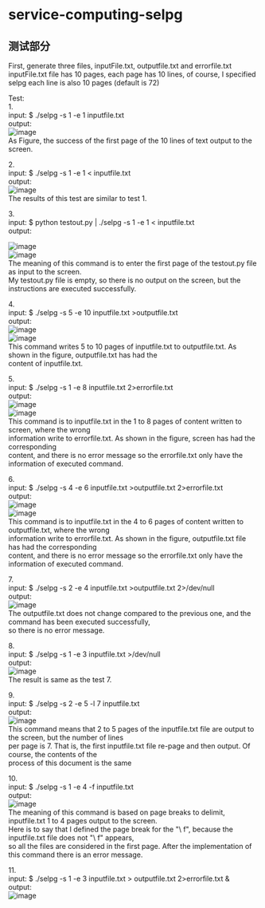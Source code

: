 # service-computing-selpg
## 测试部分
First, generate three files, inputFile.txt, outputfile.txt and errorfile.txt<br>
inputFile.txt file has 10 pages, each page has 10 lines, of course, I specified selpg each line is also 10 pages (default is 72)<br>

Test:<br>
1.<br>
input: $ ./selpg -s 1 -e 1 inputfile.txt<br>
output:<br>
![image](https://github.com/Tendernesszh/service-computing-selpg/blob/master/testpicture/test1.png)<br>
As Figure, the success of the first page of the 10 lines of text output to the screen.<br>


2.<br>
input: $ ./selpg -s 1 -e 1 < inputfile.txt<br>
output:<br>
![image](https://github.com/Tendernesszh/service-computing-selpg/blob/master/testpicture/test2.png)<br>
The results of this test are similar to test 1.<br>

3.<br>
input: $ python testout.py | ./selpg -s 1 -e 1 < inputfile.txt<br>
output:<br>

![image](https://github.com/Tendernesszh/service-computing-selpg/blob/master/testpicture/test3.png)<br>
![image](https://github.com/Tendernesszh/service-computing-selpg/blob/master/testpicture/test3(1).png)<br>
The meaning of this command is to enter the first page of the testout.py file as input to the screen.<br>
My testout.py file is empty, so there is no output on the screen, but the instructions are executed successfully.<br>


4.<br>
input: $ ./selpg -s 5 -e 10 inputfile.txt >outputfile.txt<br>
output:<br>
![image](https://github.com/Tendernesszh/service-computing-selpg/blob/master/testpicture/test4(1).png)<br>
![image](https://github.com/Tendernesszh/service-computing-selpg/blob/master/testpicture/test4(2).png)<br>
This command writes 5 to 10 pages of inputfile.txt to outputfile.txt. As shown in the figure, outputfile.txt has had the<br>
content of inputfile.txt.<br>

5.<br>
input: $ ./selpg -s 1 -e 8 inputfile.txt 2>errorfile.txt<br>
output:<br>
![image](https://github.com/Tendernesszh/service-computing-selpg/blob/master/testpicture/test5(1).png)<br>
![image](https://github.com/Tendernesszh/service-computing-selpg/blob/master/testpicture/test5(2).png)<br>
This command is to inputfile.txt in the 1 to 8 pages of content written to screen, where the wrong<br>
information write to errorfile.txt. As shown in the figure, screen has had the corresponding<br>
content, and there is no error message so the errorfile.txt only have the information of executed command.<br>

6.<br>
input: $ ./selpg -s 4 -e 6 inputfile.txt >outputfile.txt 2>errorfile.txt<br>
output:<br>
![image](https://github.com/Tendernesszh/service-computing-selpg/blob/master/testpicture/test6(1).png)<br>
![image](https://github.com/Tendernesszh/service-computing-selpg/blob/master/testpicture/test6(2).png)<br>
This command is to inputfile.txt in the 4 to 6 pages of content written to outputfile.txt, where the wrong<br>
information write to errorfile.txt. As shown in the figure, outputfile.txt file has had the corresponding<br>
content, and there is no error message so the errorfile.txt only have the information of executed command.<br>

7.<br>
input: $ ./selpg -s 2 -e 4 inputfile.txt >outputfile.txt 2>/dev/null<br>
output:<br>
![image](https://github.com/Tendernesszh/service-computing-selpg/blob/master/testpicture/test7.png)<br>
The outputfile.txt does not change compared to the previous one, and the command has been executed successfully,<br>
so there is no error message.<br>

8.<br>
input: $ ./selpg -s 1 -e 3 inputfile.txt >/dev/null<br>
output:<br>
![image](https://github.com/Tendernesszh/service-computing-selpg/blob/master/testpicture/test8.png)<br>
The result is same as the test 7.<br>

9.<br>
input: $ ./selpg -s 2 -e 5 -l 7 inputfile.txt<br>
output:<br>
![image](https://github.com/Tendernesszh/service-computing-selpg/blob/master/testpicture/test11.png)<br>
This command means that 2 to 5 pages of the inputfile.txt file are output to the screen, but the number of lines<br>
per page is 7. That is, the first inputfile.txt file re-page and then output. Of course, the contents of the<br>
process of this document is the same<vr>

10.<br>
input: $ ./selpg -s 1 -e 4 -f inputfile.txt<br>
output:<br>
![image](https://github.com/Tendernesszh/service-computing-selpg/blob/master/testpicture/test12.png)<br>
The meaning of this command is based on page breaks to delimit, inputfile.txt 1 to 4 pages output to the screen. <br>
Here is to say that I defined the page break for the "\ f", because the inputfile.txt file does not "\ f" appears, <br>
so all the files are considered in the first page. After the implementation of this command there is an error message.<br>

11.<br>
input: $ ./selpg -s 1 -e 3 inputfile.txt > outputfile.txt 2>errorfile.txt &<br>
output:<br>
![image](https://github.com/Tendernesszh/service-computing-selpg/blob/master/testpicture/test14.png)<br>
